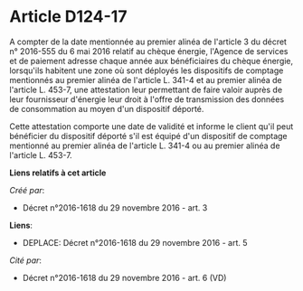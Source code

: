 # Article D124-17

A compter de la date  mentionnée au premier alinéa de l'article 3 du décret n° 2016-555 du 6  mai 2016 relatif au chèque
énergie, l'Agence de services et de paiement  adresse chaque année aux bénéficiaires du chèque énergie, lorsqu'ils  habitent
une zone où sont déployés les dispositifs de comptage  mentionnés au premier alinéa de l'article L. 341-4 et au premier
alinéa  de l'article L. 453-7, une attestation leur permettant de faire valoir  auprès de leur fournisseur d'énergie leur
droit à l'offre de  transmission des données de consommation au moyen d'un dispositif  déporté. 

Cette attestation comporte une date de  validité et informe le client qu'il peut bénéficier du dispositif  déporté s'il est
équipé d'un dispositif de comptage mentionné au premier  alinéa de l'article L. 341-4 ou au premier alinéa de l'article L.
453-7.

**Liens relatifs à cet article**

_Créé par_:

  - Décret n°2016-1618 du 29 novembre 2016 - art. 3

**Liens**:

  - DEPLACE: Décret n°2016-1618 du 29 novembre 2016 - art. 5

_Cité par_:

  - Décret n°2016-1618 du 29 novembre 2016 - art. 6 (VD)
